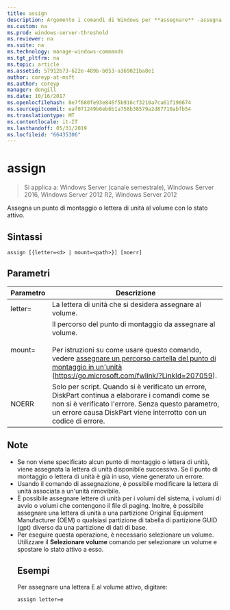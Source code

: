 ```yaml
---
title: assign
description: Argomento i comandi di Windows per **assegnare** -assegna un punto di montaggio o lettera di unità al volume con lo stato attivo.
ms.custom: na
ms.prod: windows-server-threshold
ms.reviewer: na
ms.suite: na
ms.technology: manage-windows-commands
ms.tgt_pltfrm: na
ms.topic: article
ms.assetid: 57912b73-622e-489b-b053-a369021ba8e1
author: coreyp-at-msft
ms.author: coreyp
manager: dongill
ms.date: 10/16/2017
ms.openlocfilehash: 8e7f680fe93e846f5b916cf3210a7ca61f190674
ms.sourcegitcommit: eaf071249b6eb6b1a758b38579a2d87710abfb54
ms.translationtype: MT
ms.contentlocale: it-IT
ms.lasthandoff: 05/31/2019
ms.locfileid: "66435306"
---
```

# <a name="assign"></a>assign

>Si applica a: Windows Server (canale semestrale), Windows Server 2016, Windows Server 2012 R2, Windows Server 2012

Assegna un punto di montaggio o lettera di unità al volume con lo stato attivo.

## <a name="syntax"></a>Sintassi
```
assign [{letter=<d> | mount=<path>}] [noerr]
```
## <a name="parameters"></a>Parametri

|  Parametro   |                                                                                                                                 Descrizione                                                                                                                                 |
|--------------|-----------------------------------------------------------------------------------------------------------------------------------------------------------------------------------------------------------------------------------------------------------------------------|
|  letter=<d>  |                                                                                                             La lettera di unità che si desidera assegnare al volume.                                                                                                              |
| mount=<path> | Il percorso del punto di montaggio da assegnare al volume.<br /><br />Per istruzioni su come usare questo comando, vedere [assegnare un percorso cartella del punto di montaggio in un'unità](https://go.microsoft.com/fwlink/?LinkId=207059) (<https://go.microsoft.com/fwlink/?LinkId=207059>). |
|    NOERR     |                                    Solo per script. Quando si è verificato un errore, DiskPart continua a elaborare i comandi come se non si è verificato l'errore. Senza questo parametro, un errore causa DiskPart viene interrotto con un codice di errore.                                     |

## <a name="remarks"></a>Note
- Se non viene specificato alcun punto di montaggio o lettera di unità, viene assegnata la lettera di unità disponibile successiva. Se il punto di montaggio o lettera di unità è già in uso, viene generato un errore.
- Usando il comando di assegnazione, è possibile modificare la lettera di unità associata a un'unità rimovibile.
- È possibile assegnare lettere di unità per i volumi del sistema, i volumi di avvio o volumi che contengono il file di paging. Inoltre, è possibile assegnare una lettera di unità a una partizione Original Equipment Manufacturer (OEM) o qualsiasi partizione di tabella di partizione GUID (gpt) diverso da una partizione di dati di base.
- Per eseguire questa operazione, è necessario selezionare un volume. Utilizzare il **Selezionare volume** comando per selezionare un volume e spostare lo stato attivo a esso.
  ## <a name="BKMK_examples"></a>Esempi
  Per assegnare una lettera E al volume attivo, digitare:
  ```
  assign letter=e
  ```

